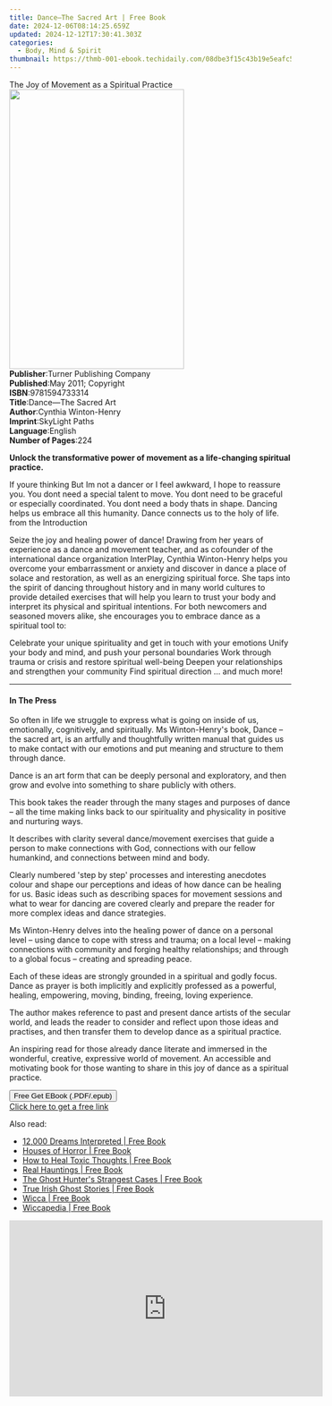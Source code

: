 ```yaml
---
title: Dance—The Sacred Art | Free Book
date: 2024-12-06T08:14:25.659Z
updated: 2024-12-12T17:30:41.303Z
categories:
  - Body, Mind & Spirit
thumbnail: https://thmb-001-ebook.techidaily.com/08dbe3f15c43b19e5eafc553f2f4bc13e003b6fb76eeb3842bceb4c1d7fc7d5f.jpg
---
```

<main id="book-container">
  <div class="flex flex-col">
    <div class="book-brief flex-1 py-6 px-4 sm:p-6 md:py-10 md:px-8">
      <!-- brief-->
      <div class="book-brief-main">
        The Joy of Movement as a Spiritual Practice
      </div>
    </div>
    <div
      class="book-meta-info flex-1 grid gap-4 col-start-1 col-end-3 row-start-1 sm:mb-6 sm:grid-cols-4 lg:gap-6 lg:col-start-2 lg:row-end-6 lg:row-span-6 lg:mb-0"
    >
      <div
        class="book-meta-info-left place-content-center mt-4 p-4 text-sm leading-6 col-start-2 col-span-2 dark:text-slate-400"
      >
        <img
          class="w-full h-500 object-cover rounded-lg sm:h-255 sm:col-span-2 lg:col-span-full"
          src="https://img-001-ebook.techidaily.com/3b2651adca6647aaae9a1b32f18874d05fa39d994d95036fa6dba326a6617828.jpg"
          alt=""
          width="312"
          height="500"
        />
      </div>
      <div
        class="book-meta-info-right mt-2 col-start-1 row-start-2 col-span-3 self-center"
      >
        <!-- meta data  -->
        <div class="flex flex-col px-4 md:px-8">
          <div class="flex-1">
            <strong>Publisher</strong>:<span class="px-2"
              >Turner Publishing Company</span
            >
          </div>
          <div class="flex-1">
            <strong>Published</strong>:<span class="px-2"
              >May 2011; Copyright</span
            >
          </div>
          <div class="flex-1">
            <strong>ISBN</strong>:<span class="px-2">9781594733314</span>
          </div>
          <div class="flex-1">
            <strong>Title</strong>:<span class="px-2"
              >Dance—The Sacred Art</span
            >
          </div>
          <div class="flex-1">
            <strong>Author</strong>:<span class="px-2"
              >Cynthia Winton-Henry</span
            >
          </div>
          <div class="flex-1">
            <strong>Imprint</strong>:<span class="px-2">SkyLight Paths</span>
          </div>
          <div class="flex-1">
            <strong>Language</strong>:<span class="px-2">English</span>
          </div>
          <div class="flex-1">
            <strong>Number of Pages</strong>:<span class="px-2">224</span>
          </div>
        </div>
      </div>
    </div>
    <div class="book-description flex-1 py-6 px-4 sm:p-6 md:py-10 md:px-8">
      <div class="book-description-main">
        <div accordion-content="" id="description">
          <p>
            <b
              >Unlock the transformative power of movement as a life-changing
              spiritual practice.</b
            >
          </p>
          <p>
            If youre thinking But Im not a dancer or I feel awkward, I hope to
            reassure you. You dont need a special talent to move. You dont need
            to be graceful or especially coordinated. You dont need a body thats
            in shape. Dancing helps us embrace all this humanity. Dance connects
            us to the holy of life.<br />from the Introduction
          </p>
          <p>
            Seize the joy and healing power of dance! Drawing from her years of
            experience as a dance and movement teacher, and as cofounder of the
            international dance organization InterPlay, Cynthia Winton-Henry
            helps you overcome your embarrassment or anxiety and discover in
            dance a place of solace and restoration, as well as an energizing
            spiritual force. She taps into the spirit of dancing throughout
            history and in many world cultures to provide detailed exercises
            that will help you learn to trust your body and interpret its
            physical and spiritual intentions. For both newcomers and seasoned
            movers alike, she encourages you to embrace dance as a spiritual
            tool to:
          </p>
          Celebrate your unique spirituality and get in touch with your emotions
          Unify your body and mind, and push your personal boundaries Work
          through trauma or crisis and restore spiritual well-being Deepen your
          relationships and strengthen your community Find spiritual direction …
          and much more!
        </div>
        <div class="accordion-fader"></div>
      </div>
    </div>
    <div class="book-excerpts flex-1 py-6 px-4 sm:p-6 md:py-10 md:px-8">
      <!-- excerpts-->
      <div class="book-excerpts-main">
        <hr />
        <h4 class="placeholder placeholder-heading">
          <span>In The Press</span>
        </h4>
        <p></p>
        <p>
          So often in life we struggle to express what is going on inside of us,
          emotionally, cognitively, and spiritually. Ms Winton-Henry's book,
          Dance – the sacred art, is an artfully and thoughtfully written manual
          that guides us to make contact with our emotions and put meaning and
          structure to them through dance.
        </p>
        <p>
          Dance is an art form that can be deeply personal and exploratory, and
          then grow and evolve into something to share publicly with others.
        </p>
        <p>
          This book takes the reader through the many stages and purposes of
          dance – all the time making links back to our spirituality and
          physicality in positive and nurturing ways.
        </p>
        <p>
          It describes with clarity several dance/movement exercises that guide
          a person to make connections with God, connections with our fellow
          humankind, and connections between mind and body.
        </p>
        <p>
          Clearly numbered 'step by step' processes and interesting anecdotes
          colour and shape our perceptions and ideas of how dance can be healing
          for us. Basic ideas such as describing spaces for movement sessions
          and what to wear for dancing are covered clearly and prepare the
          reader for more complex ideas and dance strategies.
        </p>
        <p>
          Ms Winton-Henry delves into the healing power of dance on a personal
          level – using dance to cope with stress and trauma; on a local level –
          making connections with community and forging healthy relationships;
          and through to a global focus – creating and spreading peace.
        </p>
        <p>
          Each of these ideas are strongly grounded in a spiritual and godly
          focus. Dance as prayer is both implicitly and explicitly professed as
          a powerful, healing, empowering, moving, binding, freeing, loving
          experience.
        </p>
        <p>
          The author makes reference to past and present dance artists of the
          secular world, and leads the reader to consider and reflect upon those
          ideas and practises, and then transfer them to develop dance as a
          spiritual practice.
        </p>
        <p>
          An inspiring read for those already dance literate and immersed in the
          wonderful, creative, expressive world of movement. An accessible and
          motivating book for those wanting to share in this joy of dance as a
          spiritual practice.
        </p>
        <p></p>
      </div>
    </div>
    <div
      class="book-about-author flex-1 py-6 px-4 sm:p-6 md:py-10 md:px-8"
    ></div>
    <div class="book-free-get flex-1 py-6 px-4 sm:p-6 md:py-10 md:px-8">
      <button
        id="btn-free-get"
        class="bg-blue-500 hover:bg-blue-700 text-white font-bold py-2 px-4 rounded"
      >
        Free Get EBook (.PDF/.epub)
      </button>
      <div id="countdown-display" class="px-2 text-lg mt-2"></div>
      <a
        id="free-link"
        class="hidden bg-blue-500 hover:bg-blue-700 text-white font-bold py-2 px-4 rounded"
        href="https://www.ebooks.com/en-us/book/96499229/dance-the-sacred-art/cynthia-winton-henry/"
        target="_blank"
        >Click here to get a free link</a
      >
    </div>
    <script>
      let countdownTime = 0;
      let countdownInterval = null;
      document
        .getElementById('btn-free-get')
        .addEventListener('click', startCountdown);
      function startCountdown() {
        countdownTime = new Date().getTime() + 60000 * 3;
        countdownInterval = setInterval(updateCountdown, 1000);
        document.getElementById('btn-free-get').disabled = true;
        document
          .getElementById('btn-free-get')
          .classList.add('bg-gray-500', 'cursor-not-allowed');
      }
      function updateCountdown() {
        let currentTime = new Date().getTime();
        let timeLeft = countdownTime - currentTime;
        let secondsLeft = Math.floor(timeLeft / 1000);
        document.getElementById('countdown-display').innerHTML =
          `Remaining time: ${secondsLeft} seconds.`;
        if (secondsLeft <= 0) {
          clearInterval(countdownInterval);
          document.getElementById('btn-free-get').classList.add('hidden');
          document.getElementById('free-link').classList.remove('hidden');
          document.getElementById('countdown-display').innerHTML = '';
        }
      }
    </script>
  </div>
</main>

<ins class="adsbygoogle"
      style="display:block"
      data-ad-client="ca-pub-7571918770474297"
      data-ad-slot="8358498916"
      data-ad-format="auto"
      data-full-width-responsive="true"></ins>
    

<span class="atpl-alsoreadstyle">Also read:</span>
<div><ul>
<li><a href="https://novels-ebooks.techidaily.com/210711609-9781402790836-12000-dreams-interpreted/"><u>12,000 Dreams Interpreted | Free Book</u></a></li>
<li><a href="https://novels-ebooks.techidaily.com/210711656-9781435141391-houses-of-horror/"><u>Houses of Horror | Free Book</u></a></li>
<li><a href="https://novels-ebooks.techidaily.com/210711571-9781402776236-how-to-heal-toxic-thoughts/"><u>How to Heal Toxic Thoughts | Free Book</u></a></li>
<li><a href="https://novels-ebooks.techidaily.com/210711655-9781435141414-real-hauntings/"><u>Real Hauntings | Free Book</u></a></li>
<li><a href="https://novels-ebooks.techidaily.com/210711658-9781435141377-the-ghost-hunters-strangest-cases/"><u>The Ghost Hunter's Strangest Cases | Free Book</u></a></li>
<li><a href="https://novels-ebooks.techidaily.com/210711659-9781435137257-true-irish-ghost-stories/"><u>True Irish Ghost Stories | Free Book</u></a></li>
<li><a href="https://novels-ebooks.techidaily.com/210711299-9781959018520-wicca/"><u>Wicca | Free Book</u></a></li>
<li><a href="https://novels-ebooks.techidaily.com/210711597-9781402789038-wiccapedia/"><u>Wiccapedia | Free Book</u></a></li>
</ul></div>

<!-- affiliate ads begin -->
<iframe width="560" height="315" src="https://www.youtube.com/embed/3C51hzX46eY?si=o5qiDSkT7mXUGm3F" title="YouTube video player" frameborder="0" allow="accelerometer; autoplay; clipboard-write; encrypted-media; gyroscope; picture-in-picture; web-share" referrerpolicy="strict-origin-when-cross-origin" allowfullscreen></iframe>
<!-- affiliate ads end -->

